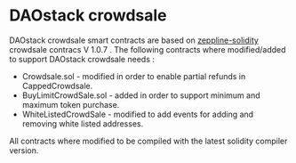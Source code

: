 # DAOstack crowdsale

DAOstack crowdsale smart contracts are based on [zeppline-solidity](https://github.com/OpenZeppelin/zeppelin-solidity) crowdsale contracs V 1.0.7 . 
The following contracts where modified/added to support DAOstack crowdsale needs :
- Crowdsale.sol - modified in order to enable partial refunds in CappedCrowdsale.
- BuyLimitCrowdSale.sol - added in order to support minimum and maximum token purchase.
- WhiteListedCrowdSale - modified to add events for adding and removing white listed addresses.

All contracts where modified to be compiled with the latest solidity compiler version.  
